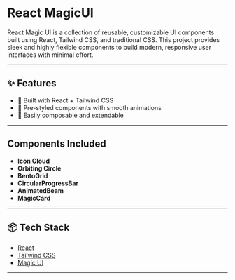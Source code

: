 # React MagicUI

React Magic UI is a collection of reusable, customizable UI components built using React, Tailwind CSS, and traditional CSS. This project provides sleek and highly flexible components to build modern, responsive user interfaces with minimal effort.

---

## ✨ Features

- 🚀 Built with React + Tailwind CSS
- 🎨 Pre-styled components with smooth animations
- 🧩 Easily composable and extendable

---

## Components Included

- **Icon Cloud**
- **Orbiting Circle**
- **BentoGrid**
- **CircularProgressBar**
- **AnimatedBeam**
- **MagicCard**

---

## 📦 Tech Stack

- [React](https://react.dev/)
- [Tailwind CSS](https://tailwindcss.com/)
- [Magic UI](https://magicui.design/)

---



